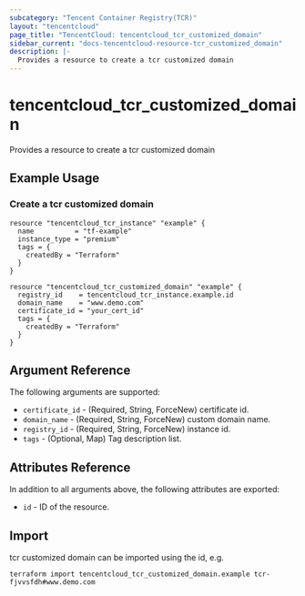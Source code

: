 ```yaml
---
subcategory: "Tencent Container Registry(TCR)"
layout: "tencentcloud"
page_title: "TencentCloud: tencentcloud_tcr_customized_domain"
sidebar_current: "docs-tencentcloud-resource-tcr_customized_domain"
description: |-
  Provides a resource to create a tcr customized domain
---
```


# tencentcloud_tcr_customized_domain

Provides a resource to create a tcr customized domain

## Example Usage

### Create a tcr customized domain

```hcl
resource "tencentcloud_tcr_instance" "example" {
  name          = "tf-example"
  instance_type = "premium"
  tags = {
    createdBy = "Terraform"
  }
}

resource "tencentcloud_tcr_customized_domain" "example" {
  registry_id    = tencentcloud_tcr_instance.example.id
  domain_name    = "www.demo.com"
  certificate_id = "your_cert_id"
  tags = {
    createdBy = "Terraform"
  }
}
```

## Argument Reference

The following arguments are supported:

* `certificate_id` - (Required, String, ForceNew) certificate id.
* `domain_name` - (Required, String, ForceNew) custom domain name.
* `registry_id` - (Required, String, ForceNew) instance id.
* `tags` - (Optional, Map) Tag description list.

## Attributes Reference

In addition to all arguments above, the following attributes are exported:

* `id` - ID of the resource.




## Import

tcr customized domain can be imported using the id, e.g.

```
terraform import tencentcloud_tcr_customized_domain.example tcr-fjvvsfdh#www.demo.com
```

